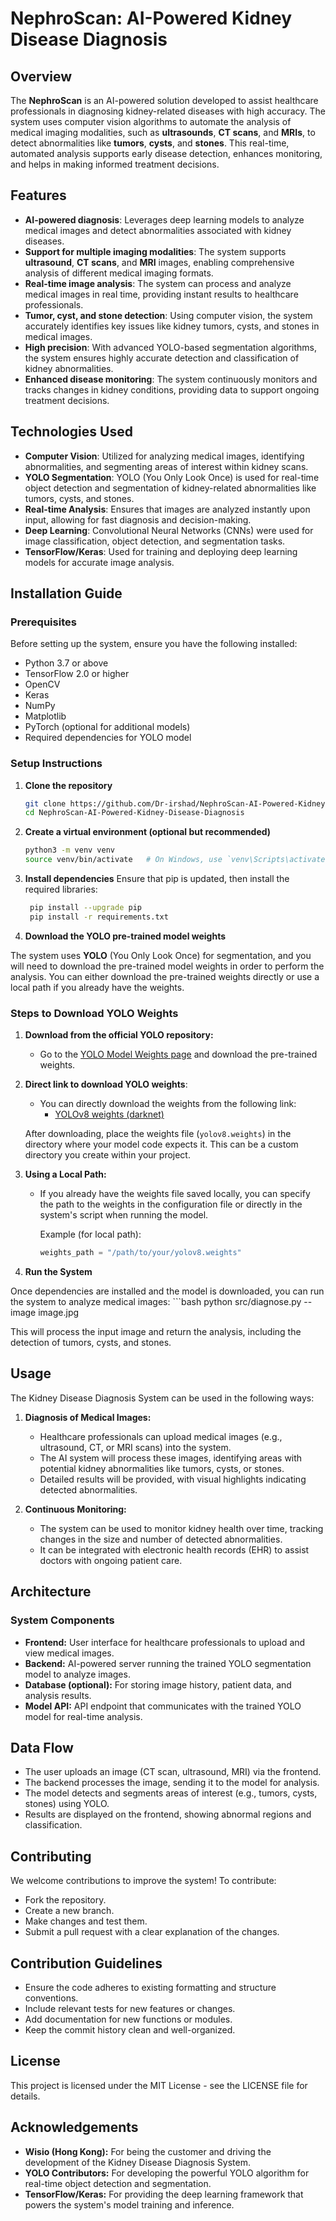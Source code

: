 # NephroScan: AI-Powered Kidney Disease Diagnosis

## Overview

The **NephroScan** is an AI-powered solution developed to assist healthcare professionals in diagnosing kidney-related diseases with high accuracy. The system uses computer vision algorithms to automate the analysis of medical imaging modalities, such as **ultrasounds**, **CT scans**, and **MRIs**, to detect abnormalities like **tumors**, **cysts**, and **stones**. This real-time, automated analysis supports early disease detection, enhances monitoring, and helps in making informed treatment decisions.

## Features

- **AI-powered diagnosis**: Leverages deep learning models to analyze medical images and detect abnormalities associated with kidney diseases.
- **Support for multiple imaging modalities**: The system supports **ultrasound**, **CT scans**, and **MRI** images, enabling comprehensive analysis of different medical imaging formats.
- **Real-time image analysis**: The system can process and analyze medical images in real time, providing instant results to healthcare professionals.
- **Tumor, cyst, and stone detection**: Using computer vision, the system accurately identifies key issues like kidney tumors, cysts, and stones in medical images.
- **High precision**: With advanced YOLO-based segmentation algorithms, the system ensures highly accurate detection and classification of kidney abnormalities.
- **Enhanced disease monitoring**: The system continuously monitors and tracks changes in kidney conditions, providing data to support ongoing treatment decisions.

## Technologies Used

- **Computer Vision**: Utilized for analyzing medical images, identifying abnormalities, and segmenting areas of interest within kidney scans.
- **YOLO Segmentation**: YOLO (You Only Look Once) is used for real-time object detection and segmentation of kidney-related abnormalities like tumors, cysts, and stones.
- **Real-time Analysis**: Ensures that images are analyzed instantly upon input, allowing for fast diagnosis and decision-making.
- **Deep Learning**: Convolutional Neural Networks (CNNs) were used for image classification, object detection, and segmentation tasks.
- **TensorFlow/Keras**: Used for training and deploying deep learning models for accurate image analysis.

## Installation Guide

### Prerequisites

Before setting up the system, ensure you have the following installed:

- Python 3.7 or above
- TensorFlow 2.0 or higher
- OpenCV
- Keras
- NumPy
- Matplotlib
- PyTorch (optional for additional models)
- Required dependencies for YOLO model

### Setup Instructions

1. **Clone the repository**

   ```bash
   git clone https://github.com/Dr-irshad/NephroScan-AI-Powered-Kidney-Disease-Diagnosis.git
   cd NephroScan-AI-Powered-Kidney-Disease-Diagnosis

2. **Create a virtual environment (optional but recommended)**

    ```bash
    python3 -m venv venv
    source venv/bin/activate   # On Windows, use `venv\Scripts\activate`

3. **Install dependencies**
  Ensure that pip is updated, then install the required libraries:

   ```bash
    pip install --upgrade pip
    pip install -r requirements.txt
   
4. **Download the YOLO pre-trained model weights**


The system uses **YOLO** (You Only Look Once) for segmentation, and you will need to download the pre-trained model weights in order to perform the analysis. You can either download the pre-trained weights directly or use a local path if you already have the weights.

### Steps to Download YOLO Weights

  1. **Download from the official YOLO repository:**
     - Go to the [YOLO Model Weights page](https://github.com/AlexeyAB/darknet) and download the pre-trained weights.
     
  2. **Direct link to download YOLO weights**:
     - You can directly download the weights from the following link:
       - [YOLOv8 weights (darknet)](https://pjreddie.com/media/files/yolov8.weights)
     
     After downloading, place the weights file (`yolov8.weights`) in the directory where your model code expects it. This can be a custom directory you create within your project.
  
  3. **Using a Local Path:**
     - If you already have the weights file saved locally, you can specify the path to the weights in the configuration file or directly in the system's script when running the model.

       Example (for local path):
       ```python
       weights_path = "/path/to/your/yolov8.weights"

5. **Run the System**

Once dependencies are installed and the model is downloaded, you can run the system to analyze medical images:
    ```bash
    python src/diagnose.py --image image.jpg

This will process the input image and return the analysis, including the detection of tumors, cysts, and stones.

## Usage
The Kidney Disease Diagnosis System can be used in the following ways:

1. **Diagnosis of Medical Images:**

    - Healthcare professionals can upload medical images (e.g., ultrasound, CT, or MRI scans) into the system.
    - The AI system will process these images, identifying areas with potential kidney abnormalities like tumors, cysts, or stones.
    - Detailed results will be provided, with visual highlights indicating detected abnormalities.

2. **Continuous Monitoring:**

    - The system can be used to monitor kidney health over time, tracking changes in the size and number of detected abnormalities.
    - It can be integrated with electronic health records (EHR) to assist doctors with ongoing patient care.
   
## Architecture

### System Components

  - **Frontend:** User interface for healthcare professionals to upload and view medical images.
  - **Backend:** AI-powered server running the trained YOLO segmentation model to analyze images.
  - **Database (optional):** For storing image history, patient data, and analysis results.
  - **Model API:** API endpoint that communicates with the trained YOLO model for real-time analysis.

## Data Flow

  - The user uploads an image (CT scan, ultrasound, MRI) via the frontend.
  - The backend processes the image, sending it to the model for analysis.
  - The model detects and segments areas of interest (e.g., tumors, cysts, stones) using YOLO.
  - Results are displayed on the frontend, showing abnormal regions and classification.

## Contributing

We welcome contributions to improve the system! To contribute:

  - Fork the repository.
  - Create a new branch.
  - Make changes and test them.
  - Submit a pull request with a clear explanation of the changes.

## Contribution Guidelines

  - Ensure the code adheres to existing formatting and structure conventions.
  - Include relevant tests for new features or changes.
  - Add documentation for new functions or modules.
  - Keep the commit history clean and well-organized.

## License
This project is licensed under the MIT License - see the LICENSE file for details.

## Acknowledgements

  - **Wisio (Hong Kong):** For being the customer and driving the development of the Kidney Disease Diagnosis System.
  - **YOLO Contributors:** For developing the powerful YOLO algorithm for real-time object detection and segmentation.
  - **TensorFlow/Keras:** For providing the deep learning framework that powers the system's model training and inference.
